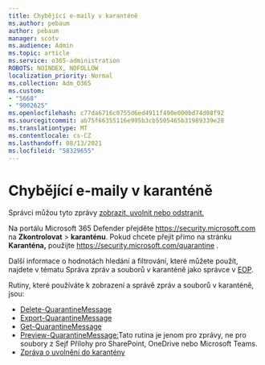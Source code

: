 ```yaml
---
title: Chybějící e-maily v karanténě
ms.author: pebaum
author: pebaum
manager: scotv
ms.audience: Admin
ms.topic: article
ms.service: o365-administration
ROBOTS: NOINDEX, NOFOLLOW
localization_priority: Normal
ms.collection: Adm_O365
ms.custom:
- "5668"
- "9002625"
ms.openlocfilehash: c77da6716c0755d6ed4911f490e000bd74d08f92
ms.sourcegitcommit: ab75f66355116e995b3cb5505465b31989339e28
ms.translationtype: MT
ms.contentlocale: cs-CZ
ms.lasthandoff: 08/13/2021
ms.locfileid: "58329655"
---
```

# <a name="missing-emails-in-quarantine"></a>Chybějící e-maily v karanténě

Správci můžou tyto zprávy [zobrazit, uvolnit nebo odstranit.](https://docs.microsoft.com/microsoft-365/security/office-365-security/manage-quarantined-messages-and-files)

Na portálu Microsoft 365 Defender přejděte <https://security.microsoft.com> na **Zkontrolovat** \> **karanténu**. Pokud chcete přejít přímo na stránku **Karanténa,** použijte <https://security.microsoft.com/quarantine> .  

Další informace o hodnotách hledání a filtrování, které můžete použít, najdete v tématu Správa zpráv a souborů v karanténě jako správce v [EOP](https://docs.microsoft.com/microsoft-365/security/office-365-security/manage-quarantined-messages-and-files).

Rutiny, které používáte k zobrazení a správě zpráv a souborů v karanténě, jsou:

- [Delete-QuarantineMessage](https://docs.microsoft.com/powershell/module/exchange/delete-quarantinemessage)
- [Export-QuarantineMessage](https://docs.microsoft.com/powershell/module/exchange/export-quarantinemessage)
- [Get-QuarantineMessage](https://docs.microsoft.com/powershell/module/exchange/get-quarantinemessage)
- [Preview-QuarantineMessage:](https://docs.microsoft.com/powershell/module/exchange/preview-quarantinemessage)Tato rutina je jenom pro zprávy, ne pro soubory z Sejf Přílohy pro SharePoint, OneDrive nebo Microsoft Teams.
- [Zpráva o uvolnění do karantény](https://docs.microsoft.com/powershell/module/exchange/release-quarantinemessage)
